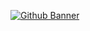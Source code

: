







<a href='https://sarojt.com.np/'>
  

![Github Banner](https://github.com/trulysaroj/trulysaroj/assets/123483889/722947af-e3aa-44fa-9907-61ed33546129)



 </a>

















